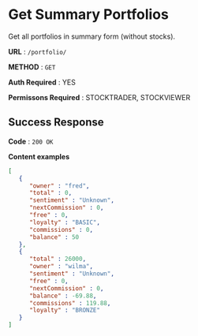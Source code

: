 # Get Summary Portfolios

Get all portfolios in summary form (without stocks).

**URL** : `/portfolio/`

**METHOD** : `GET`

**Auth Required** : YES

**Permissons Required** : STOCKTRADER, STOCKVIEWER

## Success Response

**Code** : `200 OK`

**Content examples**

```json
[
   {
      "owner" : "fred",
      "total" : 0,
      "sentiment" : "Unknown",
      "nextCommission" : 0,
      "free" : 0,
      "loyalty" : "BASIC",
      "commissions" : 0,
      "balance" : 50
   },
   {
      "total" : 26000,
      "owner" : "wilma",
      "sentiment" : "Unknown",
      "free" : 0,
      "nextCommission" : 0,
      "balance" : -69.88,
      "commissions" : 119.88,
      "loyalty" : "BRONZE"
   }
]
```

